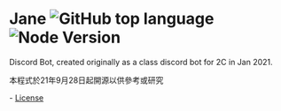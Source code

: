 # Jane ![GitHub top language](https://img.shields.io/github/languages/top/Kai9073/Jane) ![Node Version](https://img.shields.io/badge/node->=16.0.0-brightgreen) 

Discord Bot, created originally as a class discord bot for 2C in Jan 2021. 

本程式於21年9月28日起開源以供參考或研究

\- [License](https://github.com/Kai9073/jane/blob/main/LICENSE) 
